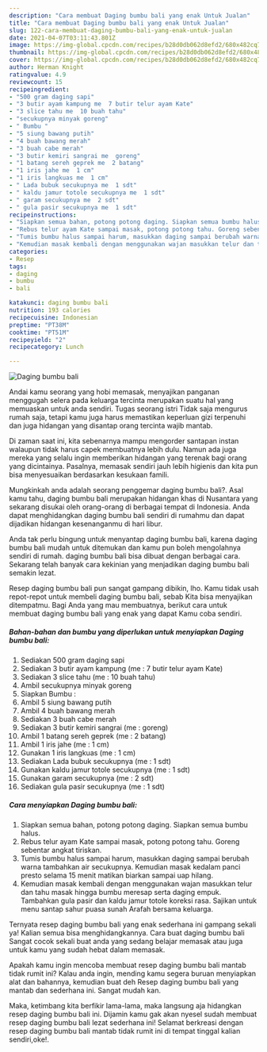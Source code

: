 ```yaml
---
description: "Cara membuat Daging bumbu bali yang enak Untuk Jualan"
title: "Cara membuat Daging bumbu bali yang enak Untuk Jualan"
slug: 122-cara-membuat-daging-bumbu-bali-yang-enak-untuk-jualan
date: 2021-04-07T03:11:43.801Z
image: https://img-global.cpcdn.com/recipes/b28d0db062d8efd2/680x482cq70/daging-bumbu-bali-foto-resep-utama.jpg
thumbnail: https://img-global.cpcdn.com/recipes/b28d0db062d8efd2/680x482cq70/daging-bumbu-bali-foto-resep-utama.jpg
cover: https://img-global.cpcdn.com/recipes/b28d0db062d8efd2/680x482cq70/daging-bumbu-bali-foto-resep-utama.jpg
author: Herman Knight
ratingvalue: 4.9
reviewcount: 15
recipeingredient:
- "500 gram daging sapi"
- "3 butir ayam kampung me  7 butir telur ayam Kate"
- "3 slice tahu me  10 buah tahu"
- "secukupnya minyak goreng"
- " Bumbu "
- "5 siung bawang putih"
- "4 buah bawang merah"
- "3 buah cabe merah"
- "3 butir kemiri sangrai me  goreng"
- "1 batang sereh geprek me  2 batang"
- "1 iris jahe me  1 cm"
- "1 iris langkuas me  1 cm"
- " Lada bubuk secukupnya me  1 sdt"
- " kaldu jamur totole secukupnya me  1 sdt"
- " garam secukupnya me  2 sdt"
- " gula pasir secukupnya me  1 sdt"
recipeinstructions:
- "Siapkan semua bahan, potong potong daging. Siapkan semua bumbu halus."
- "Rebus telur ayam Kate sampai masak, potong potong tahu. Goreng sebentar angkat tiriskan."
- "Tumis bumbu halus sampai harum, masukkan daging sampai berubah warna tambahkan air secukupnya. Kemudian masak kedalam panci presto selama 15 menit matikan biarkan sampai uap hilang."
- "Kemudian masak kembali dengan menggunakan wajan masukkan telur dan tahu masak hingga bumbu meresap serta daging empuk. Tambahkan gula pasir dan kaldu jamur totole koreksi rasa. Sajikan untuk menu santap sahur puasa sunah Arafah bersama keluarga."
categories:
- Resep
tags:
- daging
- bumbu
- bali

katakunci: daging bumbu bali 
nutrition: 193 calories
recipecuisine: Indonesian
preptime: "PT38M"
cooktime: "PT51M"
recipeyield: "2"
recipecategory: Lunch

---
```



![Daging bumbu bali](https://img-global.cpcdn.com/recipes/b28d0db062d8efd2/680x482cq70/daging-bumbu-bali-foto-resep-utama.jpg)

Andai kamu seorang yang hobi memasak, menyajikan panganan menggugah selera pada keluarga tercinta merupakan suatu hal yang memuaskan untuk anda sendiri. Tugas seorang istri Tidak saja mengurus rumah saja, tetapi kamu juga harus memastikan keperluan gizi terpenuhi dan juga hidangan yang disantap orang tercinta wajib mantab.

Di zaman  saat ini, kita sebenarnya mampu mengorder santapan instan walaupun tidak harus capek membuatnya lebih dulu. Namun ada juga mereka yang selalu ingin memberikan hidangan yang terenak bagi orang yang dicintainya. Pasalnya, memasak sendiri jauh lebih higienis dan kita pun bisa menyesuaikan berdasarkan kesukaan famili. 



Mungkinkah anda adalah seorang penggemar daging bumbu bali?. Asal kamu tahu, daging bumbu bali merupakan hidangan khas di Nusantara yang sekarang disukai oleh orang-orang di berbagai tempat di Indonesia. Anda dapat menghidangkan daging bumbu bali sendiri di rumahmu dan dapat dijadikan hidangan kesenanganmu di hari libur.

Anda tak perlu bingung untuk menyantap daging bumbu bali, karena daging bumbu bali mudah untuk ditemukan dan kamu pun boleh mengolahnya sendiri di rumah. daging bumbu bali bisa dibuat dengan berbagai cara. Sekarang telah banyak cara kekinian yang menjadikan daging bumbu bali semakin lezat.

Resep daging bumbu bali pun sangat gampang dibikin, lho. Kamu tidak usah repot-repot untuk membeli daging bumbu bali, sebab Kita bisa menyajikan ditempatmu. Bagi Anda yang mau membuatnya, berikut cara untuk membuat daging bumbu bali yang enak yang dapat Kamu coba sendiri.

<!--inarticleads1-->

##### Bahan-bahan dan bumbu yang diperlukan untuk menyiapkan Daging bumbu bali:

1. Sediakan 500 gram daging sapi
1. Sediakan 3 butir ayam kampung (me : 7 butir telur ayam Kate)
1. Sediakan 3 slice tahu (me : 10 buah tahu)
1. Ambil secukupnya minyak goreng
1. Siapkan  Bumbu :
1. Ambil 5 siung bawang putih
1. Ambil 4 buah bawang merah
1. Sediakan 3 buah cabe merah
1. Sediakan 3 butir kemiri sangrai (me : goreng)
1. Ambil 1 batang sereh geprek (me : 2 batang)
1. Ambil 1 iris jahe (me : 1 cm)
1. Gunakan 1 iris langkuas (me : 1 cm)
1. Sediakan  Lada bubuk secukupnya (me : 1 sdt)
1. Gunakan  kaldu jamur totole secukupnya (me : 1 sdt)
1. Gunakan  garam secukupnya (me : 2 sdt)
1. Sediakan  gula pasir secukupnya (me : 1 sdt)




<!--inarticleads2-->

##### Cara menyiapkan Daging bumbu bali:

1. Siapkan semua bahan, potong potong daging. Siapkan semua bumbu halus.
1. Rebus telur ayam Kate sampai masak, potong potong tahu. Goreng sebentar angkat tiriskan.
1. Tumis bumbu halus sampai harum, masukkan daging sampai berubah warna tambahkan air secukupnya. Kemudian masak kedalam panci presto selama 15 menit matikan biarkan sampai uap hilang.
1. Kemudian masak kembali dengan menggunakan wajan masukkan telur dan tahu masak hingga bumbu meresap serta daging empuk. Tambahkan gula pasir dan kaldu jamur totole koreksi rasa. Sajikan untuk menu santap sahur puasa sunah Arafah bersama keluarga.




Ternyata resep daging bumbu bali yang enak sederhana ini gampang sekali ya! Kalian semua bisa menghidangkannya. Cara buat daging bumbu bali Sangat cocok sekali buat anda yang sedang belajar memasak atau juga untuk kamu yang sudah hebat dalam memasak.

Apakah kamu ingin mencoba membuat resep daging bumbu bali mantab tidak rumit ini? Kalau anda ingin, mending kamu segera buruan menyiapkan alat dan bahannya, kemudian buat deh Resep daging bumbu bali yang mantab dan sederhana ini. Sangat mudah kan. 

Maka, ketimbang kita berfikir lama-lama, maka langsung aja hidangkan resep daging bumbu bali ini. Dijamin kamu gak akan nyesel sudah membuat resep daging bumbu bali lezat sederhana ini! Selamat berkreasi dengan resep daging bumbu bali mantab tidak rumit ini di tempat tinggal kalian sendiri,oke!.

